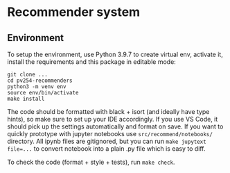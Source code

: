 # Recommender system

## Environment

To setup the environment, use Python 3.9.7 to create virtual env, activate it,
install the requirements and this package in editable mode:

```
git clone ...
cd pv254-recommenders
python3 -m venv env
source env/bin/activate
make install
```

The code should be formatted with black + isort (and ideally have type hints),
so make sure to set up your IDE accordingly. If you use VS Code, it should
pick up the settings automatically and format on save. If you want to quickly
prototype with jupyter notebooks use `src/recommend/notebooks/` directory.
All ipynb files are gitignored, but you can run `make jupytext file=...`
to convert notebook into a plain .py file which is easy to diff.

To check the code (format + style + tests), run `make check`.
